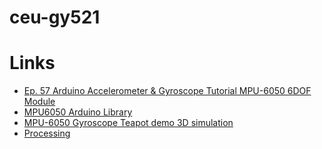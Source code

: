 # ceu-gy521

# Links

- [Ep. 57 Arduino Accelerometer & Gyroscope Tutorial MPU-6050 6DOF Module](https://www.youtube.com/watch?v=M9lZ5Qy5S2s&list=WL&index=21&t=994s)
- [MPU6050 Arduino Library](https://github.com/electroniccats/mpu6050)
- [MPU-6050 Gyroscope Teapot demo 3D simulation](https://www.youtube.com/watch?v=kyX9cRxJNdo)
- [Processing](https://processing.org/download/)
